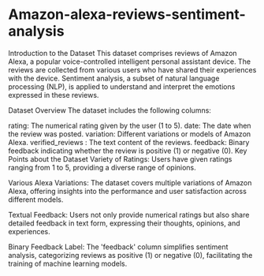 # Amazon-alexa-reviews-sentiment-analysis

Introduction to the Dataset
This dataset comprises reviews of Amazon Alexa, a popular voice-controlled intelligent personal assistant device. The reviews are collected from various users who have shared their experiences with the device. Sentiment analysis, a subset of natural language processing (NLP), is applied to understand and interpret the emotions expressed in these reviews.

Dataset Overview
The dataset includes the following columns:

rating: The numerical rating given by the user (1 to 5).
date: The date when the review was posted.
variation: Different variations or models of Amazon Alexa.
verified_reviews : The text content of the reviews.
feedback: Binary feedback indicating whether the review is positive (1) or negative (0).
Key Points about the Dataset
Variety of Ratings: Users have given ratings ranging from 1 to 5, providing a diverse range of opinions.

Various Alexa Variations: The dataset covers multiple variations of Amazon Alexa, offering insights into the performance and user satisfaction across different models.

Textual Feedback: Users not only provide numerical ratings but also share detailed feedback in text form, expressing their thoughts, opinions, and experiences.

Binary Feedback Label: The 'feedback' column simplifies sentiment analysis, categorizing reviews as positive (1) or negative (0), facilitating the training of machine learning models.
